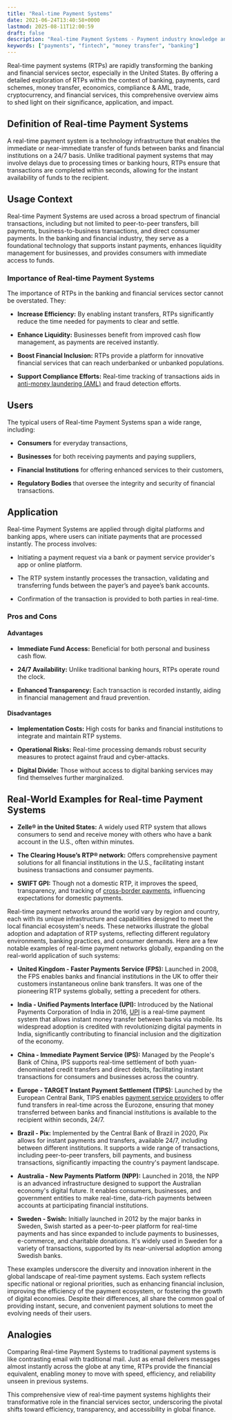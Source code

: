 ```yaml
---
title: "Real-time Payment Systems"
date: 2021-06-24T13:40:58+0000
lastmod: 2025-08-11T12:00:59
draft: false
description: "Real-time Payment Systems - Payment industry knowledge and insights"
keywords: ["payments", "fintech", "money transfer", "banking"]
---
```


Real-time payment systems (RTPs) are rapidly transforming the banking and financial services sector, especially in the United States. By offering a detailed exploration of RTPs within the context of banking, payments, card schemes, money transfer, economics, compliance & AML, trade, cryptocurrency, and financial services, this comprehensive overview aims to shed light on their significance, application, and impact.

## Definition of Real-time Payment Systems

A real-time payment system is a technology infrastructure that enables the immediate or near-immediate transfer of funds between banks and financial institutions on a 24/7 basis. Unlike traditional payment systems that may involve delays due to processing times or banking hours, RTPs ensure that transactions are completed within seconds, allowing for the instant availability of funds to the recipient.

## Usage Context

Real-time Payment Systems are used across a broad spectrum of financial transactions, including but not limited to peer-to-peer transfers, bill payments, business-to-business transactions, and direct consumer payments. In the banking and financial industry, they serve as a foundational technology that supports instant payments, enhances liquidity management for businesses, and provides consumers with immediate access to funds.

### Importance of Real-time Payment Systems

The importance of RTPs in the banking and financial services sector cannot be overstated. They:

- **Increase Efficiency:** By enabling instant transfers, RTPs significantly reduce the time needed for payments to clear and settle.

- **Enhance Liquidity:** Businesses benefit from improved cash flow management, as payments are received instantly.

- **Boost Financial Inclusion:** RTPs provide a platform for innovative financial services that can reach underbanked or unbanked populations.

- **Support Compliance Efforts:** Real-time tracking of transactions aids in [anti-money laundering (AML)](https://faisalkhanllc.xyz/resources/payments-wiki/a/anti-money-laundering-aml/) and fraud detection efforts.

## Users

The typical users of Real-time Payment Systems span a wide range, including:

- **Consumers** for everyday transactions,

- **Businesses** for both receiving payments and paying suppliers,

- **Financial Institutions** for offering enhanced services to their customers,

- **Regulatory Bodies** that oversee the integrity and security of financial transactions.

## Application

Real-time Payment Systems are applied through digital platforms and banking apps, where users can initiate payments that are processed instantly. The process involves:

- Initiating a payment request via a bank or payment service provider's app or online platform.

- The RTP system instantly processes the transaction, validating and transferring funds between the payer’s and payee’s bank accounts.

- Confirmation of the transaction is provided to both parties in real-time.

### Pros and Cons

#### Advantages

- **Immediate Fund Access:** Beneficial for both personal and business cash flow.

- **24/7 Availability:** Unlike traditional banking hours, RTPs operate round the clock.

- **Enhanced Transparency:** Each transaction is recorded instantly, aiding in financial management and fraud prevention.

#### Disadvantages

- **Implementation Costs:** High costs for banks and financial institutions to integrate and maintain RTP systems.

- **Operational Risks:** Real-time processing demands robust security measures to protect against fraud and cyber-attacks.

- **Digital Divide:** Those without access to digital banking services may find themselves further marginalized.

## Real-World Examples for Real-time Payment Systems

- **Zelle® in the United States:** A widely used RTP system that allows consumers to send and receive money with others who have a bank account in the U.S., often within minutes.

- **The Clearing House’s RTP® network:** Offers comprehensive payment solutions for all financial institutions in the U.S., facilitating instant business transactions and consumer payments.

- **SWIFT GPI:** Though not a domestic RTP, it improves the speed, transparency, and tracking of [cross-border payments](https://faisalkhanllc.xyz/resources/payments-wiki/c/cross-border-payments/), influencing expectations for domestic payments.

Real-time payment networks around the world vary by region and country, each with its unique infrastructure and capabilities designed to meet the local financial ecosystem's needs. These networks illustrate the global adoption and adaptation of RTP systems, reflecting different regulatory environments, banking practices, and consumer demands. Here are a few notable examples of real-time payment networks globally, expanding on the real-world application of such systems:

- **United Kingdom - Faster Payments Service (FPS):** Launched in 2008, the FPS enables banks and financial institutions in the UK to offer their customers instantaneous online bank transfers. It was one of the pioneering RTP systems globally, setting a precedent for others.

- **India - Unified Payments Interface (UPI):** Introduced by the National Payments Corporation of India in 2016, [UPI](https://faisalkhanllc.xyz/resources/payments-wiki/u/unified-payments-interface-upi/) is a real-time payment system that allows instant money transfer between banks via mobile. Its widespread adoption is credited with revolutionizing digital payments in India, significantly contributing to financial inclusion and the digitization of the economy.

- **China - Immediate Payment Service (IPS):** Managed by the People's Bank of China, IPS supports real-time settlement of both yuan-denominated credit transfers and direct debits, facilitating instant transactions for consumers and businesses across the country.

- **Europe - TARGET Instant Payment Settlement (TIPS):** Launched by the European Central Bank, TIPS enables [payment service providers](https://faisalkhanllc.xyz/resources/payments-wiki/p/payment-service-provider-psp/) to offer fund transfers in real-time across the Eurozone, ensuring that money transferred between banks and financial institutions is available to the recipient within seconds, 24/7.

- **Brazil - Pix:** Implemented by the Central Bank of Brazil in 2020, Pix allows for instant payments and transfers, available 24/7, including between different institutions. It supports a wide range of transactions, including peer-to-peer transfers, bill payments, and business transactions, significantly impacting the country's payment landscape.

- **Australia - New Payments Platform (NPP):** Launched in 2018, the NPP is an advanced infrastructure designed to support the Australian economy's digital future. It enables consumers, businesses, and government entities to make real-time, data-rich payments between accounts at participating financial institutions.

- **Sweden - Swish:** Initially launched in 2012 by the major banks in Sweden, Swish started as a peer-to-peer platform for real-time payments and has since expanded to include payments to businesses, e-commerce, and charitable donations. It's widely used in Sweden for a variety of transactions, supported by its near-universal adoption among Swedish banks.

These examples underscore the diversity and innovation inherent in the global landscape of real-time payment systems. Each system reflects specific national or regional priorities, such as enhancing financial inclusion, improving the efficiency of the payment ecosystem, or fostering the growth of digital economies. Despite their differences, all share the common goal of providing instant, secure, and convenient payment solutions to meet the evolving needs of their users.

## Analogies

Comparing Real-time Payment Systems to traditional payment systems is like contrasting email with traditional mail. Just as email delivers messages almost instantly across the globe at any time, RTPs provide the financial equivalent, enabling money to move with speed, efficiency, and reliability unseen in previous systems.

This comprehensive view of real-time payment systems highlights their transformative role in the financial services sector, underscoring the pivotal shifts toward efficiency, transparency, and accessibility in global finance.